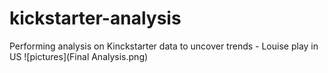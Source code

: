 # kickstarter-analysis
Performing analysis on Kinckstarter data to uncover trends - Louise play in US
![pictures](Final Analysis.png)

